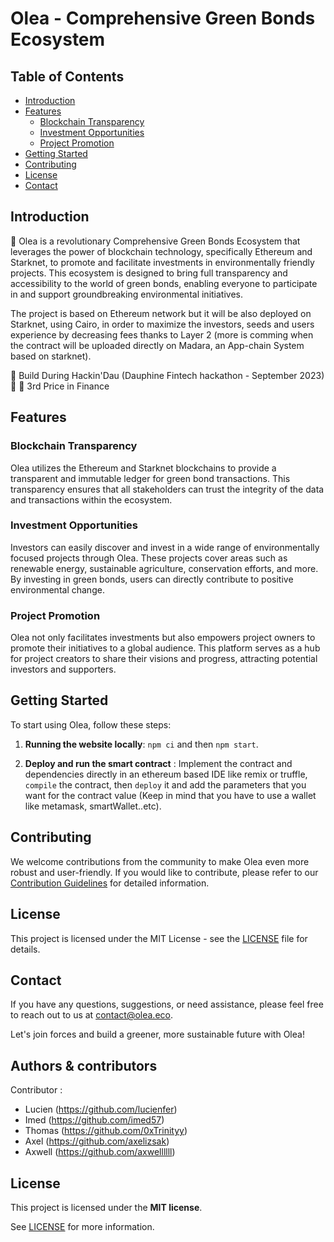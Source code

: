 # Olea - Comprehensive Green Bonds Ecosystem

## Table of Contents

- [Introduction](#introduction)
- [Features](#features)
  - [Blockchain Transparency](#blockchain-transparency)
  - [Investment Opportunities](#investment-opportunities)
  - [Project Promotion](#project-promotion)
- [Getting Started](#getting-started)
- [Contributing](#contributing)
- [License](#license)
- [Contact](#contact)

## Introduction

🌱 Olea is a revolutionary Comprehensive Green Bonds Ecosystem that leverages the power of blockchain technology, specifically Ethereum and Starknet, to promote and facilitate investments in environmentally friendly projects. This ecosystem is designed to bring full transparency and accessibility to the world of green bonds, enabling everyone to participate in and support groundbreaking environmental initiatives.

The project is based on Ethereum network but it will be also deployed on Starknet, using Cairo, in order to maximize the investors, seeds and users experience by decreasing fees thanks to 
Layer 2 (more is comming when the contract will be uploaded directly on Madara, an App-chain System based on starknet).

🚧 Build During Hackin'Dau (Dauphine Fintech hackathon - September 2023) 🚧
🥉 3rd Price in Finance 

## Features

### Blockchain Transparency

Olea utilizes the Ethereum and Starknet blockchains to provide a transparent and immutable ledger for green bond transactions. This transparency ensures that all stakeholders can trust the integrity of the data and transactions within the ecosystem.

### Investment Opportunities

Investors can easily discover and invest in a wide range of environmentally focused projects through Olea. These projects cover areas such as renewable energy, sustainable agriculture, conservation efforts, and more. By investing in green bonds, users can directly contribute to positive environmental change.

### Project Promotion

Olea not only facilitates investments but also empowers project owners to promote their initiatives to a global audience. This platform serves as a hub for project creators to share their visions and progress, attracting potential investors and supporters.

## Getting Started

To start using Olea, follow these steps:

1. **Running the website locally**: ```npm ci``` and then ```npm start```.
  
2. **Deploy and run the smart contract** : Implement the contract and dependencies directly in an ethereum based IDE like remix or truffle, ```compile```
the contract, then ```deploy``` it and add the parameters that you want for the contract value (Keep in mind that you have to use a wallet like metamask, smartWallet..etc).

## Contributing

We welcome contributions from the community to make Olea even more robust and user-friendly. 
If you would like to contribute, please refer to our [Contribution Guidelines](CONTRIBUTING.md) for detailed information.

## License

This project is licensed under the MIT License - see the [LICENSE](LICENSE) file for details.

## Contact

If you have any questions, suggestions, or need assistance, please feel free to reach out to us at [contact@olea.eco](mailto:contact@olea.eco).

Let's join forces and build a greener, more sustainable future with Olea!


## Authors & contributors

Contributor :
  - Lucien (https://github.com/lucienfer)
  - Imed (https://github.com/imed57)
  - Thomas (https://github.com/0xTrinityy)
  - Axel (https://github.com/axelizsak)
  - Axwell (https://github.com/axwellllll)

## License

This project is licensed under the **MIT license**.

See [LICENSE](LICENSE) for more information.
